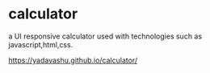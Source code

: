 # calculator
a UI responsive calculator used with technologies such as javascript,html,css.

https://yadavashu.github.io/calculator/
